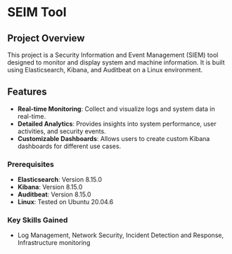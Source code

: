 # SEIM Tool

## Project Overview
This project is a Security Information and Event Management (SIEM) tool designed to monitor and display system and machine information. It is built using Elasticsearch, Kibana, and Auditbeat on a Linux environment.

## Features
- **Real-time Monitoring**: Collect and visualize logs and system data in real-time.
- **Detailed Analytics**: Provides insights into system performance, user activities, and security events.
- **Customizable Dashboards**: Allows users to create custom Kibana dashboards for different use cases.

### Prerequisites
- **Elasticsearch**: Version 8.15.0
- **Kibana**: Version 8.15.0
- **Auditbeat**: Version 8.15.0
- **Linux**: Tested on Ubuntu 20.04.6

### Key Skills Gained
- Log Management, Network Security, Incident Detection and Response, Infrastructure monitoring

